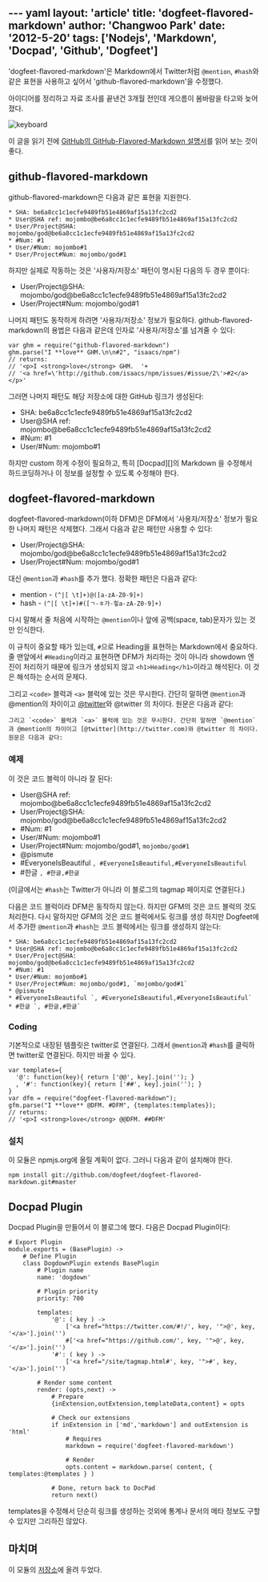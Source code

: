 --- yaml
layout: 'article'
title: 'dogfeet-flavored-markdown'
author: 'Changwoo Park'
date: '2012-5-20'
tags: ['Nodejs', 'Markdown', 'Docpad', 'Github', 'Dogfeet']
---

'dogfeet-flavored-markdown'은 Markdown에서 Twitter처럼 `@mention`, `#hash`와 같은 표현을 사용하고 싶어서 'github-flavored-markdown'을 수정했다.

아이디어를 정리하고 자료 조사를 끝낸건 3개월 전인데 게으름이 봄바람을 타고와 늦어 졌다.

![keyboard](/articles/2012/dogfeet-flavored-markdown/keyboard.png)

이 글을 읽기 전에 [GitHub의 GitHub-Flavored-Markdown 설명서][github-flavored-markdown-help]를 읽어 보는 것이 좋다.

## github-flavored-markdown

github-flavored-markdown은 다음과 같은 표현을 지원한다.

    * SHA: be6a8cc1c1ecfe9489fb51e4869af15a13fc2cd2
    * User@SHA ref: mojombo@be6a8cc1c1ecfe9489fb51e4869af15a13fc2cd2
    * User/Project@SHA: mojombo/god@be6a8cc1c1ecfe9489fb51e4869af15a13fc2cd2
    * #Num: #1
    * User/#Num: mojombo#1
    * User/Project#Num: mojombo/god#1

하지만 실제로 작동하는 것은 '사용자/저장소' 패턴이 명시된 다음의 두 경우 뿐이다:

 * User/Project@SHA: mojombo/god@be6a8cc1c1ecfe9489fb51e4869af15a13fc2cd2
 * User/Project#Num: mojombo/god#1

나머지 패턴도 동작하게 하려면 '사용자/저장소' 정보가 필요하다. github-flavored-markdown의 용법은 다음과 같은데 인자로 '사용자/저장소'를 넘겨줄 수 있다:

    var ghm = require("github-flavored-markdown")
    ghm.parse("I **love** GHM.\n\n#2", "isaacs/npm")
    // returns:
    // '<p>I <strong>love</strong> GHM.  '+
    // '<a href=\'http://github.com/isaacs/npm/issues/#issue/2\'>#2</a></p>'

그러면 나머지 패턴도 해당 저장소에 대한 GitHub 링크가 생성된다:

 * SHA: be6a8cc1c1ecfe9489fb51e4869af15a13fc2cd2
 * User@SHA ref: mojombo@be6a8cc1c1ecfe9489fb51e4869af15a13fc2cd2
 * #Num: #1
 * User/#Num: mojombo#1

하지만 custom 하게 수정이 필요하고, 특히 [Docpad][]의 Markdown 을 수정해서 하드코딩하거나 이 정보를 설정할 수 있도록 수정해야 한다.

## dogfeet-flavored-markdown

dogfeet-flavored-markdown(이하 DFM)은 DFM에서 '사용자/저장소' 정보가 필요한 나머지 패턴은 삭제했다. 그래서 다음과 같은 패턴만 사용할 수 있다:

 * User/Project@SHA: mojombo/god@be6a8cc1c1ecfe9489fb51e4869af15a13fc2cd2
 * User/Project#Num: mojombo/god#1

대신 `@mention`과 `#hash`를 추가 했다. 정확한 패턴은 다음과 같다:

 * mention - `(^|[ \t]+)@([a-zA-Z0-9]+)`
 * hash - `(^|[ \t]+)#([ㄱ-ㅎ가-힣a-zA-Z0-9]+)`

다시 말해서 줄 처음에 시작하는 `@mention`이나 앞에 공백(space, tab)문자가 있는 것만 인식한다.

이 규칙이 중요할 때가 있는데, `#`으로 Heading을 표현하는 Markdown에서 중요하다. 줄 맨앞에서 `#Heading`이라고 표현하면 DFM가 처리하는 것이 아니라 showdown 엔진이 처리하기 때문에 링크가 생성되지 않고 `<h1>Heading</h1>`이라고 해석된다. 이 것은 해석하는 순서의 문제다.

그리고 `<code>` 블럭과 `<a>` 블럭에 있는 것은 무시한다. 간단히 말하면 `@mention`과 @mention의 차이이고 [@twitter](http://twitter.com)와 @twitter 의 차이다. 원문은 다음과 같다:

    그리고 `<code>` 블럭과 `<a>` 블럭에 있는 것은 무시한다. 간단히 말하면 `@mention`과 @mention의 차이이고 [@twitter](http://twitter.com)와 @twitter 의 차이다. 원문은 다음과 같다:

### 예제

이 것은 코드 블럭이 아니라 잘 된다:

 * User@SHA ref: mojombo@be6a8cc1c1ecfe9489fb51e4869af15a13fc2cd2
 * User/Project@SHA: mojombo/god@be6a8cc1c1ecfe9489fb51e4869af15a13fc2cd2
 * #Num: #1
 * User/#Num: mojombo#1
 * User/Project#Num: mojombo/god#1, `mojombo/god#1`
 * @pismute
 * #EveryoneIsBeautiful `, #EveryoneIsBeautiful,#EveryoneIsBeautiful`
 * #한글 `, #한글,#한글`

(이글에서는 `#hash`는 Twitter가 아니라 이 블로그의 tagmap 페이지로 연결된다.)

다음은 코드 블럭이라 DFM은 동작하지 않는다. 하지만 GFM의 것은 코드 블럭의 것도 처리한다. 다시 말하지만 GFM의 것은 코드 블럭에서도 링크를 생성 하지만 Dogfeet에서 추가한 `@mention`과  `#hash`는 코드 블럭에서는 링크를 생성하지 않는다:

    * SHA: be6a8cc1c1ecfe9489fb51e4869af15a13fc2cd2
    * User@SHA ref: mojombo@be6a8cc1c1ecfe9489fb51e4869af15a13fc2cd2
    * User/Project@SHA: mojombo/god@be6a8cc1c1ecfe9489fb51e4869af15a13fc2cd2
    * #Num: #1
    * User/#Num: mojombo#1
    * User/Project#Num: mojombo/god#1, `mojombo/god#1`
    * @pismute
    * #EveryoneIsBeautiful `, #EveryoneIsBeautiful,#EveryoneIsBeautiful`
    * #한글 `, #한글,#한글`

### Coding

기본적으로 내장된 템플릿은 twitter로 연결된다. 그래서 `@mention`과 `#hash`를 클릭하면 twitter로 연결된다. 하지만 바꿀 수 있다.

    var templates={
      '@': function(key){ return ['@@', key].join(''); }
      , '#': function(key){ return ['##', key].join(''); }
    }
    var dfm = require("dogfeet-flavored-markdown");
    gfm.parse("I **love** @DFM. #DFM", {templates:templates});
    // returns:
    // '<p>I <strong>love</strong> @@DFM. ##DFM'


### 설치

이 모듈은 npmjs.org에 올릴 계획이 없다. 그러니 다음과 같이 설치해야 한다.

    npm install git://github.com/dogfeet/dogfeet-flavored-markdown.git#master

## Docpad Plugin

Docpad Plugin을 만들어서 이 블로그에 했다. 다음은 Docpad Plugin이다:

    # Export Plugin
    module.exports = (BasePlugin) ->
        # Define Plugin
        class DogdownPlugin extends BasePlugin
            # Plugin name
            name: 'dogdown'

            # Plugin priority
            priority: 700 

            templates:
                '@': ( key ) ->
                    ['<a href="https://twitter.com/#!/', key, '">@', key, '</a>'].join('')
                    #['<a href="https://github.com/', key, '">@', key, '</a>'].join('')
                '#': ( key ) ->
                    ['<a href="/site/tagmap.html#', key, '">#', key, '</a>'].join('')

            # Render some content
            render: (opts,next) ->
                # Prepare
                {inExtension,outExtension,templateData,content} = opts

                # Check our extensions
                if inExtension in ['md','markdown'] and outExtension is 'html'
                    # Requires
                    markdown = require('dogfeet-flavored-markdown')

                    # Render
                    opts.content = markdown.parse( content, { templates:@templates } ) 

                # Done, return back to DocPad
                return next()

templates을 수정해서 단순히 링크를 생성하는 것외에 통계나 문서의 메타 정보도 구할 수 있지만 그리하진 않았다.

## 마치며

 이 모듈의 [저장소][dogfeet-flavored-markdown]에 올려 두었다.

[showdown]: http://www.showdown.im/
[dogfeet-flavored-markdown]: https://github.com/dogfeet/dogfeet-flavored-markdown
[github-flavored-markdown-help]: http://github.github.com/github-flavored-markdown/
[isaacs-flavored-markdown]: https://github.com/isaacs/github-flavored-markdown
[github-flavored-markdown]: https://github.com/github/github-flavored-markdown

